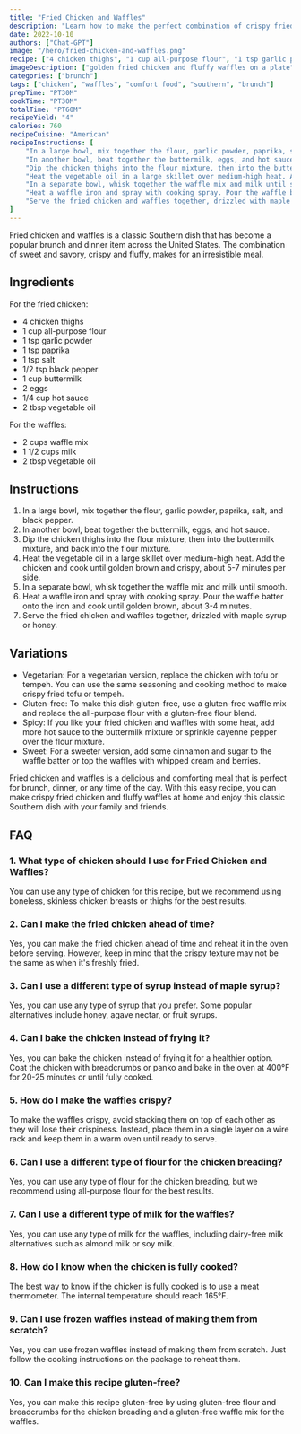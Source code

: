 ```yaml
---
title: "Fried Chicken and Waffles"
description: "Learn how to make the perfect combination of crispy fried chicken and fluffy waffles for a delicious brunch or dinner."
date: 2022-10-10
authors: ["Chat-GPT"]
image: "/hero/fried-chicken-and-waffles.png"
recipe: ["4 chicken thighs", "1 cup all-purpose flour", "1 tsp garlic powder", "1 tsp paprika", "1 tsp salt", "1/2 tsp black pepper", "1 cup buttermilk", "2 eggs", "1/4 cup hot sauce", "2 cups waffle mix", "1 1/2 cups milk", "2 tbsp vegetable oil"]
imageDescription: ["golden fried chicken and fluffy waffles on a plate"]
categories: ["brunch"]
tags: ["chicken", "waffles", "comfort food", "southern", "brunch"]
prepTime: "PT30M"
cookTime: "PT30M"
totalTime: "PT60M"
recipeYield: "4"
calories: 760
recipeCuisine: "American"
recipeInstructions: [
    "In a large bowl, mix together the flour, garlic powder, paprika, salt, and black pepper.",
    "In another bowl, beat together the buttermilk, eggs, and hot sauce.",
    "Dip the chicken thighs into the flour mixture, then into the buttermilk mixture, and back into the flour mixture.",
    "Heat the vegetable oil in a large skillet over medium-high heat. Add the chicken and cook until golden brown and crispy, about 5-7 minutes per side.",
    "In a separate bowl, whisk together the waffle mix and milk until smooth.",
    "Heat a waffle iron and spray with cooking spray. Pour the waffle batter onto the iron and cook until golden brown, about 3-4 minutes.",
    "Serve the fried chicken and waffles together, drizzled with maple syrup or honey."
]
---
```


Fried chicken and waffles is a classic Southern dish that has become a popular brunch and dinner item across the United States. The combination of sweet and savory, crispy and fluffy, makes for an irresistible meal. 

## Ingredients

For the fried chicken:
- 4 chicken thighs
- 1 cup all-purpose flour
- 1 tsp garlic powder
- 1 tsp paprika
- 1 tsp salt
- 1/2 tsp black pepper
- 1 cup buttermilk
- 2 eggs
- 1/4 cup hot sauce
- 2 tbsp vegetable oil

For the waffles:
- 2 cups waffle mix
- 1 1/2 cups milk
- 2 tbsp vegetable oil

## Instructions

1. In a large bowl, mix together the flour, garlic powder, paprika, salt, and black pepper.
2. In another bowl, beat together the buttermilk, eggs, and hot sauce.
3. Dip the chicken thighs into the flour mixture, then into the buttermilk mixture, and back into the flour mixture.
4. Heat the vegetable oil in a large skillet over medium-high heat. Add the chicken and cook until golden brown and crispy, about 5-7 minutes per side.
5. In a separate bowl, whisk together the waffle mix and milk until smooth.
6. Heat a waffle iron and spray with cooking spray. Pour the waffle batter onto the iron and cook until golden brown, about 3-4 minutes.
7. Serve the fried chicken and waffles together, drizzled with maple syrup or honey.

## Variations

- Vegetarian: For a vegetarian version, replace the chicken with tofu or tempeh. You can use the same seasoning and cooking method to make crispy fried tofu or tempeh.
- Gluten-free: To make this dish gluten-free, use a gluten-free waffle mix and replace the all-purpose flour with a gluten-free flour blend.
- Spicy: If you like your fried chicken and waffles with some heat, add more hot sauce to the buttermilk mixture or sprinkle cayenne pepper over the flour mixture.
- Sweet: For a sweeter version, add some cinnamon and sugar to the waffle batter or top the waffles with whipped cream and berries.

Fried chicken and waffles is a delicious and comforting meal that is perfect for brunch, dinner, or any time of the day. With this easy recipe, you can make crispy fried chicken and fluffy waffles at home and enjoy this classic Southern dish with your family and friends.

## FAQ

### 1. What type of chicken should I use for Fried Chicken and Waffles?

You can use any type of chicken for this recipe, but we recommend using boneless, skinless chicken breasts or thighs for the best results. 

### 2. Can I make the fried chicken ahead of time?

Yes, you can make the fried chicken ahead of time and reheat it in the oven before serving. However, keep in mind that the crispy texture may not be the same as when it's freshly fried.

### 3. Can I use a different type of syrup instead of maple syrup?

Yes, you can use any type of syrup that you prefer. Some popular alternatives include honey, agave nectar, or fruit syrups. 

### 4. Can I bake the chicken instead of frying it?

Yes, you can bake the chicken instead of frying it for a healthier option. Coat the chicken with breadcrumbs or panko and bake in the oven at 400°F for 20-25 minutes or until fully cooked. 

### 5. How do I make the waffles crispy?

To make the waffles crispy, avoid stacking them on top of each other as they will lose their crispiness. Instead, place them in a single layer on a wire rack and keep them in a warm oven until ready to serve. 

### 6. Can I use a different type of flour for the chicken breading?

Yes, you can use any type of flour for the chicken breading, but we recommend using all-purpose flour for the best results. 

### 7. Can I use a different type of milk for the waffles?

Yes, you can use any type of milk for the waffles, including dairy-free milk alternatives such as almond milk or soy milk. 

### 8. How do I know when the chicken is fully cooked?

The best way to know if the chicken is fully cooked is to use a meat thermometer. The internal temperature should reach 165°F. 

### 9. Can I use frozen waffles instead of making them from scratch?

Yes, you can use frozen waffles instead of making them from scratch. Just follow the cooking instructions on the package to reheat them. 

### 10. Can I make this recipe gluten-free?

Yes, you can make this recipe gluten-free by using gluten-free flour and breadcrumbs for the chicken breading and a gluten-free waffle mix for the waffles.